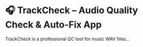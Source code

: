 # 🎧 TrackCheck – Audio Quality Check & Auto-Fix App

TrackCheck is a professional QC tool for music WAV files...